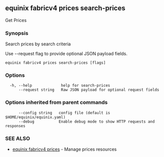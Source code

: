 ## equinix fabricv4 prices search-prices

Get Prices

### Synopsis

Search prices by search criteria

Use --request flag to provide optional JSON payload fields.

```
equinix fabricv4 prices search-prices [flags]
```

### Options

```
  -h, --help             help for search-prices
      --request string   Raw JSON payload for optional request fields
```

### Options inherited from parent commands

```
      --config string   config file (default is $HOME/equinix/equinix.yaml)
      --debug           Enable debug mode to show HTTP requests and responses
```

### SEE ALSO

* [equinix fabricv4 prices](equinix_fabricv4_prices.md)	 - Manage prices resources

